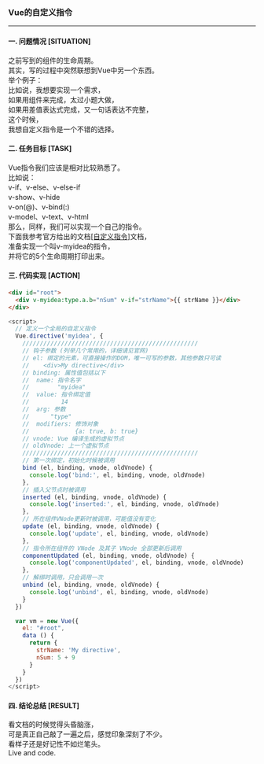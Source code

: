 ### Vue的自定义指令  
---

#### 一. 问题情况 [SITUATION]  
之前写到的组件的生命周期。  
其实，写的过程中突然联想到Vue中另一个东西。  
举个例子：  
比如说，我想要实现一个需求，  
如果用组件来完成，太过小题大做，  
如果用差值表达式完成，又一句话表达不完整，  
这个时候，  
我想自定义指令是一个不错的选择。  

#### 二. 任务目标 [TASK]  
Vue指令我们应该是相对比较熟悉了。  
比如说：  
v-if、v-else、v-else-if  
v-show、v-hide  
v-on(@)、v-bind(:)  
v-model、v-text、v-html  
那么，同样，我们可以实现一个自己的指令。  
下面我参考官方给出的文档[[自定义指令]](https://cn.vuejs.org/v2/guide/custom-directive.html)文档，  
准备实现一个叫v-myidea的指令，  
并将它的5个生命周期打印出来。  

#### 三. 代码实现 [ACTION]  
``` html
<div id="root">
  <div v-myidea:type.a.b="nSum" v-if="strName">{{ strName }}</div>
</div>
```
``` javascript
<script>
  // 定义一个全局的自定义指令
  Vue.directive('myidea', {
    //////////////////////////////////////////////////
    // 钩子参数 (列举几个常用的，详细请见官网)
    // el: 绑定的元素，可直接操作的DOM，唯一可写的参数，其他参数只可读
    //    <div>My directive</div>
    // binding: 属性值包括以下
    //  name: 指令名字
    //        "myidea"
    //  value: 指令绑定值
    //         14
    //  arg: 参数
    //      "type"
    //  modifiers: 修饰对象
    //             {a: true, b: true}
    // vnode: Vue 编译生成的虚拟节点
    // oldVnode: 上一个虚拟节点
    //////////////////////////////////////////////////
    // 第一次绑定，初始化时候被调用
    bind (el, binding, vnode, oldVnode) {
      console.log('bind:', el, binding, vnode, oldVnode)
    },
    // 插入父节点时被调用
    inserted (el, binding, vnode, oldVnode) {
      console.log('inserted:', el, binding, vnode, oldVnode)
    },
    // 所在组件VNode更新时被调用，可能值没有变化
    update (el, binding, vnode, oldVnode) {
      console.log('update', el, binding, vnode, oldVnode)
    },
    // 指令所在组件的 VNode 及其子 VNode 全部更新后调用
    componentUpdated (el, binding, vnode, oldVnode) {
      console.log('componentUpdated', el, binding, vnode, oldVnode)
    },
    // 解绑时调用，只会调用一次
    unbind (el, binding, vnode, oldVnode) {
      console.log('unbind', el, binding, vnode, oldVnode)
    }
  })

  var vm = new Vue({
    el: "#root",
    data () {
      return {
        strName: 'My directive',
        nSum: 5 + 9
      }
    }
  })
</script>
```

#### 四. 结论总结 [RESULT]  
看文档的时候觉得头昏脑涨，  
可是真正自己敲了一遍之后，感觉印象深刻了不少。  
看样子还是好记性不如烂笔头。  
Live and code.  
